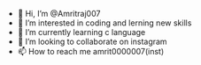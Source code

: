 - 👋 Hi, I’m @Amritraj007
- 👀 I’m interested in coding and lerning new skills
- 🌱 I’m currently learning c language 
- 💞️ I’m looking to collaborate on instagram 
- 📫 How to reach me amrit0000007(inst)

<!---
Amritraj007/Amritraj007 is a ✨ special ✨ repository because its `README.md` (this file) appears on your GitHub profile.
You can click the Preview link to take a look at your changes.
--->
